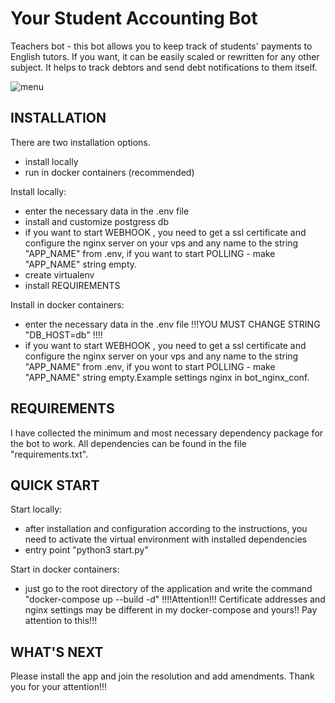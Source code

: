 Your Student Accounting Bot
=============================
Teachers bot - this bot allows you to keep track of students' payments to English tutors. If you want, it can be easily scaled or rewritten for any other subject. It helps to  track debtors and send debt notifications to them itself.

![menu](https://user-images.githubusercontent.com/105518519/209647150-6b3d26ad-3ff0-4054-8632-eeae9eaa87f2.png)


INSTALLATION
------------
There are two installation options.
- install locally
- run in docker containers (recommended)

Install locally:
- enter the necessary data in the .env file
- install and customize postgress db
- if you want to start WEBHOOK , you need to get a ssl certificate and configure the nginx server on your vps and any name to the string "APP_NAME" from .env,  if you want to start POLLING - make "APP_NAME" string empty.
- create virtualenv 
- install REQUIREMENTS

Install in docker containers:
- enter the necessary data in the .env file !!!YOU MUST CHANGE STRING "DB_HOST=db" !!!!
- if you want to start WEBHOOK , you need to get a ssl certificate and configure the nginx server on your vps and any name to the string "APP_NAME" from .env,  if you wont to start POLLING - make "APP_NAME" string empty.Example settings nginx in bot_nginx_conf.

REQUIREMENTS
------------
I have collected the minimum and most necessary dependency package for the bot to work. 
All dependencies can be found in the file "requirements.txt".


QUICK START
-----------
Start locally:
- after installation and configuration according to the instructions, you need to activate the virtual environment with installed dependencies
- entry point "python3 start.py"

Start in docker containers:
- just go to the root directory of the application and write the command "docker-compose up --build -d" !!!!Attention!!! Certificate addresses and nginx settings may be different in my docker-compose and yours!! Pay attention to this!!!

WHAT'S NEXT
-----------
Please install the app and join the resolution and add amendments. Thank you for your attention!!!
